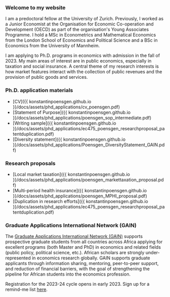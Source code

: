 ### Welcome to my website

I am a predoctoral fellow at the University of Zurich. Previously, I worked as a Junior Economist at the Organisation for Economic Co-operation and Development (OECD) as part of the organisation's Young Associates Programme. I hold a MSc in Econometrics and Mathematical Economics from the London School of Economics and Political Science and a BSc in Economics from the University of Mannheim.

I am applying to Ph.D. programs in economics with admission in the fall of 2023. My main areas of interest are in public economics, especially in taxation and social insurance. A central theme of my research interests is how market features interact with the collection of public revenues and the provision of public goods and services.

### Ph.D. application materials 

- [CV]({{ konstantinpoensgen.github.io }}/docs/assets/phd_applications/cv_poensgen.pdf)
- [Statement of Purpose]({{ konstantinpoensgen.github.io }}/docs/assets/phd_applications/poensgen_sop_intermediate.pdf)
- [Writing sample]({{ konstantinpoensgen.github.io }}/docs/assets/phd_applications/ec475_poensgen_researchproposal_patentduplication.pdf)
- [Diversity statement]({{ konstantinpoensgen.github.io }}/docs/assets/phd_applications/Poensgen_DiversityStatement_GAIN.pdf)

### Research proposals

- [Local market taxation]({{ konstantinpoensgen.github.io }}/docs/assets/phd_applications/poensgen_markettaxation_proposal.pdf)
- [Multi-period health insurance]({{ konstantinpoensgen.github.io }}/docs/assets/phd_applications/poensgen_MPHI_proposal.pdf)
- [Duplication in research efforts]({{ konstantinpoensgen.github.io }}/docs/assets/phd_applications/ec475_poensgen_researchproposal_patentduplication.pdf)

### Graduate Applications International Network (GAIN)

The [Graduate Applications International Network (GAIN)](https://gain-network.net) supports prospective graduate students from all countries across Africa applying for excellent programs (both Master and PhD) in economics and related fields (public policy, political science, etc.). African scholars are strongly under-represented in economics research globally. GAIN supports graduate applicants through information sharing, mentoring, peer-to-peer support, and reduction of financial barriers, with the goal of strengthening the pipeline for African students into the economics profession.

Registration for the 2023-24 cycle opens in early 2023. Sign up for a remind-me list [here](https://gain-network.net).
